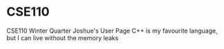 # CSE110
CSE110 Winter Quarter
Joshue's User Page
C++ is my favourite language, but I can live without the memory leaks
